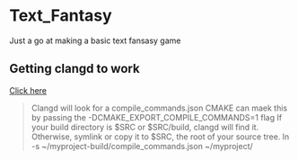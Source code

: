 # Text_Fantasy
Just a go at making a basic text fansasy game

## Getting clangd to work
[Click here](https://clangd.llvm.org/installation.html#project-setup)

> Clangd will look for a compile_commands.json
> CMAKE can maek this by passing the -DCMAKE_EXPORT_COMPILE_COMMANDS=1 flag
>If your build directory is $SRC or $SRC/build, clangd will find it. Otherwise, symlink or copy it to $SRC, the root of your source tree.
> ln -s ~/myproject-build/compile_commands.json ~/myproject/
